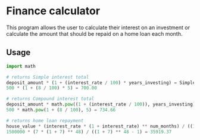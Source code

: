 # Finance calculator 

This program allows the user to calculate their interest on an investment or calculate 
the amount that should be repaid on a home loan each month.

## Usage

```python
import math

# returns Simple interest total
deposit_amount * (1 + (interest_rate / 100) * years_investing) = Simple investment 
500 * (1 + (8 / 100) * 5) = 700.00

# returns Compound interest total
deposit_amount * math.pow((1 + (interest_rate / 100)), years_investing) = Compound investment
500 * math.pow(1 + (8 / 100), 5) = 734.66

# returns home loan repayment
house_value * (interest_rate * (1 + interest_rate) ** num_months) / ((1 + interest_rate) ** num_months - 1) = repayment
1500000 * (7 * (1 + 7) ** 48) / ((1 + 7) ** 48 - 1) = 35919.37

```

